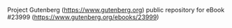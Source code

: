 Project Gutenberg (https://www.gutenberg.org) public repository for eBook #23999 (https://www.gutenberg.org/ebooks/23999)
